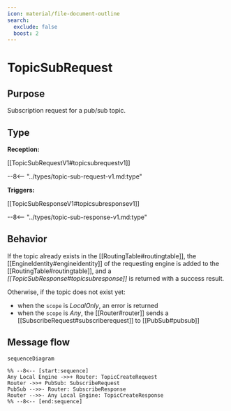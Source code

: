 ```yaml
---
icon: material/file-document-outline
search:
  exclude: false
  boost: 2
---
```


<div class="message" markdown>

# TopicSubRequest

## Purpose

<!-- --8<-- [start:purpose] -->
Subscription request for a pub/sub topic.
<!-- --8<-- [end:purpose] -->

## Type

<!-- --8<-- [start:type] -->
**Reception:**

[[TopicSubRequestV1#topicsubrequestv1]]

--8<-- "../types/topic-sub-request-v1.md:type"

**Triggers:**

[[TopicSubResponseV1#topicsubresponsev1]]

--8<-- "../types/topic-sub-response-v1.md:type"
<!-- --8<-- [end:type] -->

## Behavior

<!-- --8<-- [start:behavior] -->
If the topic already exists in the [[RoutingTable#routingtable]],
the [[EngineIdentity#engineidentity]] of the requesting engine is added to the [[RoutingTable#routingtable]],
and  a *[[TopicSubResponse#topicsubresponse]]* is returned with a success result.

Otherwise, if the topic does not exist yet:

- when the `scope` is *LocalOnly*, an error is returned
- when the `scope` is *Any*, the [[Router#router]] sends a [[SubscribeRequest#subscriberequest]] to [[PubSub#pubsub]]
<!-- --8<-- [end:behavior] -->

## Message flow

<!-- --8<-- [start:messages] -->
```mermaid
sequenceDiagram

%% --8<-- [start:sequence]
Any Local Engine ->>+ Router: TopicCreateRequest
Router ->>+ PubSub: SubscribeRequest
PubSub -->>- Router: SubscribeResponse
Router -->>- Any Local Engine: TopicCreateResponse
%% --8<-- [end:sequence]
```
<!-- --8<-- [end:messages] -->

</div>
